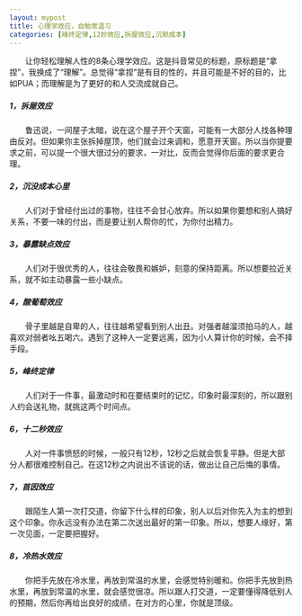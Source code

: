 ```yaml
---
layout: mypost
title: 心理学效应，自勉常温习
categories: [峰终定律,12妙效应,拆屋效应,沉默成本]
---
```


&emsp;&emsp;让你轻松理解人性的8条心理学效应。这是抖音常见的标题，原标题是“拿捏”，我换成了“理解”。总觉得“拿捏”是有目的性的，并且可能是不好的目的，比如PUA；而理解是为了更好的和人交流成就自己。
##### 1，拆屋效应
&emsp;&emsp;鲁迅说，一间屋子太暗，说在这个屋子开个天窗，可能有一大部分人找各种理由反对。但如果你主张拆掉屋顶，他们就会过来调和，愿意开天窗。所以当你提要求之前，可以提一个很大很过分的要求，一对比，反而会觉得你后面的要求更合理。
##### 2，沉没成本心里
&emsp;&emsp;人们对于曾经付出过的事物，往往不会甘心放弃。所以如果你要想和别人搞好关系，不要一味的付出，而是要让别人帮你的忙，为你付出精力。
##### 3，暴露缺点效应
&emsp;&emsp;人们对于很优秀的人，往往会敬畏和嫉妒，刻意的保持距离。所以想要拉近关系，就不如主动暴露一些小缺点。
##### 4，酸葡萄效应
&emsp;&emsp;骨子里越是自卑的人，往往越希望看到别人出丑。对强者越溜须拍马的人，越喜欢对弱者吆五喝六。遇到了这种人一定要远离，因为小人算计你的时候，会不择手段。
##### 5，峰终定律
&emsp;&emsp;人们对于一件事，最激动时和在要结束时的记忆，印象时最深刻的，所以跟别人约会送礼物，就挑这两个时间点。
##### 6，十二秒效应
&emsp;&emsp;人对一件事愤怒的时候，一般只有12秒，12秒之后就会恢复平静。但是大部分人都很难控制自己。在这12秒之内说出不该说的话，做出让自己后悔的事情。
##### 7，首因效应
&emsp;&emsp;跟陌生人第一次打交道，你留下什么样的印象，别人以后对你先入为主的想到这个印象。你永远没有办法在第二次送出最好的第一印象。所以，想要人缘好，第一次见面，一定要把握好。
##### 8，冷热水效应
&emsp;&emsp;你把手先放在冷水里，再放到常温的水里，会感觉特别暖和。你把手先放到热水里，再放到常温的水里，就会感觉很凉。所以跟人打交道，一定要懂得降低别人的预期，然后你再给出良好的成绩，在对方的心里，你就是顶级。

